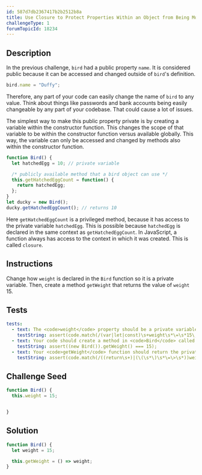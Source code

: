 ```yaml
---
id: 587d7db2367417b2b2512b8a
title: Use Closure to Protect Properties Within an Object from Being Modified Externally
challengeType: 1
forumTopicId: 18234
---
```


## Description

<section id='description'>

In the previous challenge, `bird` had a public property `name`. It is considered public because it can be accessed and changed outside of `bird`'s definition.

```js
bird.name = "Duffy";
```

Therefore, any part of your code can easily change the name of `bird` to any value. Think about things like passwords and bank accounts being easily changeable by any part of your codebase. That could cause a lot of issues.

The simplest way to make this public property private is by creating a variable within the constructor function. This changes the scope of that variable to be within the constructor function versus available globally. This way, the variable can only be accessed and changed by methods also within the constructor function.

```js
function Bird() {
  let hatchedEgg = 10; // private variable

  /* publicly available method that a bird object can use */
  this.getHatchedEggCount = function() { 
    return hatchedEgg;
  };
}
let ducky = new Bird();
ducky.getHatchedEggCount(); // returns 10
```

Here `getHatchedEggCount` is a privileged method, because it has access to the private variable `hatchedEgg`. This is possible because `hatchedEgg` is declared in the same context as `getHatchedEggCount`. In JavaScript, a function always has access to the context in which it was created. This is called `closure`.

</section>

## Instructions

<section id='instructions'>

Change how `weight` is declared in the `Bird` function so it is a private variable. Then, create a method `getWeight` that returns the value of `weight` 15.

</section>

## Tests

<section id='tests'>

```yml
tests:
  - text: The <code>weight</code> property should be a private variable and should be assigned the value of <code>15</code>.
    testString: assert(code.match(/(var|let|const)\s+weight\s*\=\s*15\;?/g));
  - text: Your code should create a method in <code>Bird</code> called <code>getWeight</code> that returns the value of the private variable <code>weight</code>.
    testString: assert((new Bird()).getWeight() === 15);
  - text: Your <code>getWeight</code> function should return the private variable <code>weight</code>.
    testString: assert(code.match(/((return\s+)|(\(\s*\)\s*\=\>\s*))weight\;?/g));

```

</section>

## Challenge Seed

<section id='challengeSeed'>

<div id='js-seed'>

```js
function Bird() {
  this.weight = 15;


}

```

</div>

</section>

## Solution

<section id='solution'>

```js
function Bird() {
  let weight = 15;

  this.getWeight = () => weight;
}
```

</section>
